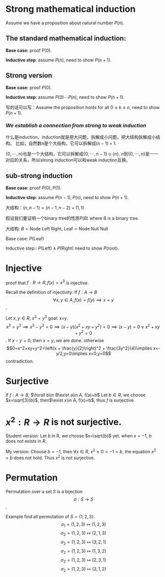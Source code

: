 # Strong mathematical induction

Assume we have a proposition about natural number $P(n)$.

## The standard mathematical induction:

**Base case**: proof P(0).

**Inductive step**: assume $P(n)$, need to show $P(n+1)$.

## Strong version

**Base case**: proof P(0).

**Inductive step**: assume $P(0)\cdots P(n)$, need to show $P(n+1)$.

写的话可以写：Assume the proposition holds for all $0\le k\le n$, need to show $P(n+1)$.

### *We establish a connection from strong to weak induction*

什么是induction，induction就是把大问题，拆解成小问题，把大结构拆解成小结构。
比如，自然数n是个大结构，它可以拆解成$(n-1) + 1$.

$\{0,\cdots, n\}$也是一个大结构，它可以拆解成$\{0,\cdots,n-1\}\cup \{n\}$. $n$到$\{0,\cdots,n\}$是一一对应的关系，所以strong induction可以和weak induction互换。

## sub-strong induction

**Base case**: proof $P(0), P(1)$.

**Inductive step**: assume $P(n-1), P(n)$, need to show $P(n+1)$.

大结构：$(n, n-1)=(n-1,n-2) + (1,1)$

假设我们要证明一个binary tree的性质$P(B)$ where B is a binary tree. 

大结构: $B=\text{Node Left Right}$, $\text{Leaf} = \text{Node Null Null}$

Base case: $P(\text{Leaf})$

Inductive step:: $P(\text{Left}) \land P(\text{Right})$ need to show $P(\text{root})$.

# Injective
proof that $f:R\to R,f(x) = x^3$ is injective.

Recall the definition of injectivity: If $f:A\to B$
$$\forall x, y\in A, f(x)=f(y)\implies x=y$$.

Let $x,y\in R$, $x^3=y^3$ goal: x=y.
$$x^3=y^3\implies x^3-y^3=0\implies (x-y)(x^2+xy+y^2)=0\implies (x-y)=0\lor x^2+xy+y^2=0$$.
If $x-y=0$, then $x=y$, we are done.
otherwise $$0=x^2+xy+y^2=\left(x + \frac{y}{2}\right)^2 + \frac{3y^2}{4}\implies x=-y/2,y=0\implies x=0,y=0$$ contradiction.

# Surjective
If $f:A\to B$, $\forall b\in B\exist a\in A, f(a)=b$
Let $b\in R$, we choose $x=\sqrt[3]{b}$, then$\exist x\in A, f(x)=b$, thus $f$ is surjective.

# $x^2:R\to R$ is not surjective.
Student version: Let $b$ in R, we choose $x=\sqrt{b}$ yet, when $x=-1$, $b$ does not exists in $R$.

My version: Choose $b=-1$, then $\forall x\in R$, $x^2\ge 0 > -1 = b$, the equation $x^2=b$ does not hold. Thus $x^2$ is not surjective.

# Permutation
Permutation over a set $S$ is a bijection
$$\sigma:S\to S$$.

Example find all permutation of $S=\{1,2,3\}$.
$$\sigma_1 = (1,2,3)\mapsto (1,2,3)$$
$$\sigma_2 = (1,2,3)\mapsto (2,1,3)$$
$$\sigma_2 = (1,2,3)\mapsto (3,2,1)$$
$$\sigma_2 = (1,2,3)\mapsto (1,3,2)$$
$$\sigma_2 = (1,2,3)\mapsto (2,3,1)$$
$$\sigma_2 = (1,2,3)\mapsto (3,1,2)$$